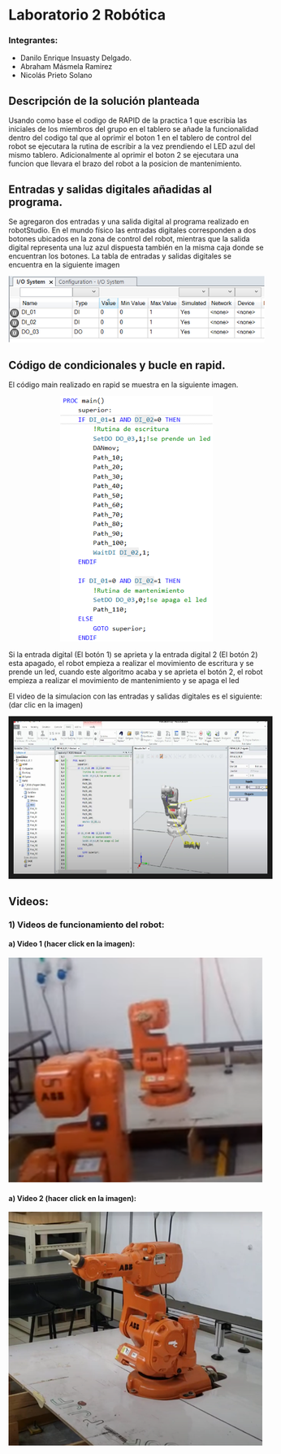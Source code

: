 
# Laboratorio 2 Robótica

### Integrantes: 
- Danilo Enrique Insuasty Delgado.
- Abraham Másmela Ramirez
- Nicolás Prieto Solano
## Descripción de la solución planteada
<p>Usando como base el codigo de RAPID de la practica 1 que escribia las iniciales de los miembros del grupo en el tablero se añade la funcionalidad dentro del codigo tal que al oprimir el boton 1 en el tablero de control del robot se ejecutara la rutina de escribir a la vez prendiendo el LED azul del mismo tablero. Adicionalmente al oprimir el boton 2 se ejecutara una funcion que llevara el brazo del robot a la posicion de mantenimiento.</p>

## Entradas y salidas digitales añadidas al programa.
Se agregaron dos entradas y una salida digital al programa realizado en robotStudio. En el mundo físico las entradas digitales corresponden a dos botones ubicados en la zona de control del robot, mientras que la salida digital representa una luz azul dispuesta también en la misma caja donde se encuentran los botones.
La tabla de entradas y salidas digitales se encuentra en la siguiente imagen

<div>
<p style = 'text-align:center;' align="center">
<img src="https://github.com/NicolasPrietoS/RoboticaLab2_Abraham_Danilo_Nicolas_2023/blob/main/imagenes/imagen%20entradas%20digitales1.png" width="600px" >
</p>
</div>

## Código de condicionales y bucle en rapid.
El código main realizado en rapid se muestra en la siguiente imagen.

<div>
<p style = 'text-align:center;' align="center">
<img src="https://github.com/NicolasPrietoS/RoboticaLab2_Abraham_Danilo_Nicolas_2023/blob/main/imagenes/codigo%20rapid.png" width="300px" >
</p>
</div>

Si la entrada digital (El botón 1) se aprieta y la entrada digital 2 (El botón 2) esta apagado, el robot empieza a realizar el movimiento de escritura y se prende un led, cuando este algoritmo acaba y se aprieta el botón 2, el robot empieza a realizar el movimiento de mantenimiento y se apaga el led

El video de la simulacion con las entradas y salidas digitales es el siguiente: (dar clic en la imagen)

<a href="https://www.youtube.com/watch?v=5B5bgZt7Wfg&ab_channel=AbrahamFelipeMasmela"><img src="https://github.com/NicolasPrietoS/RoboticaLab2_Abraham_Danilo_Nicolas_2023/blob/main/imagenes/imgagen%20video%20simu.png" 
alt="IMAGE ALT TEXT HERE" width="500" height="300" border="10" /></a>


<h2>Videos:</h2>

<h3>1) Videos de funcionamiento del robot:</h3>
  <h4>a) Video 1 (hacer click en la imagen):</h4>
  <a href="https://youtu.be/UBZBv8D7sB0" target='_blank'><img width=500px src="Videos/image_2023-04-15_195242575.png"/></a>
  <h4>a) Video 2 (hacer click en la imagen):</h4>
  <a href="https://youtu.be/Xxzc5nZoff8" target='blank'><img width=500px src="Videos/Miniatura1.png"/></a>
